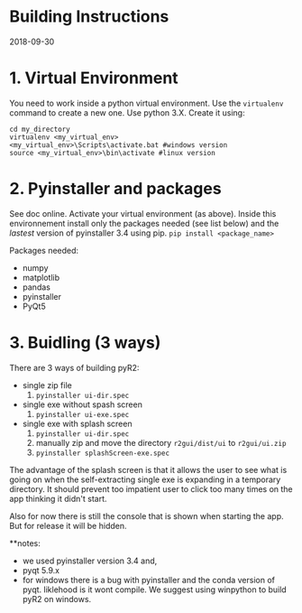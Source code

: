 # Building Instructions
2018-09-30


# 1. Virtual Environment
You need to work inside a python virtual environment. Use the `virtualenv` command to create a new one. Use python 3.X.
Create it using:
```command line
cd my_directory
virtualenv <my_virtual_env>
<my_virtual_env>\Scripts\activate.bat #windows version
source <my_virtual_env>\bin\activate #linux version
```



# 2. Pyinstaller and packages
See doc online. Activate your virtual environment (as above). Inside this environnement install only the packages needed (see list below) and the *lastest* version of pyinstaller 3.4 using pip. 
`pip install <package_name>`

Packages needed:
- numpy
- matplotlib
- pandas
- pyinstaller
- PyQt5


# 3. Buidling (3 ways)
There are 3 ways of building pyR2:
- single zip file
    1. `pyinstaller ui-dir.spec`
- single exe without spash screen
    1. `pyinstaller ui-exe.spec`
- single exe with splash screen
    1. `pyinstaller ui-dir.spec`
    2. manually zip and move the directory `r2gui/dist/ui` to `r2gui/ui.zip`
    3. `pyinstaller splashScreen-exe.spec`

The advantage of the splash screen is that it allows the user to see what is going on when the self-extracting single exe is expanding in a temporary directory. It should prevent too impatient user to click too many times on the app thinking it didn't start.

Also for now there is still the console that is shown when starting the app. But for release it will be hidden.

**notes: 
- we used pyinstaller version 3.4 and,
- pyqt 5.9.x
- for windows there is a bug with pyinstaller and the conda version of pyqt. liklehood is it wont compile. We suggest using winpython to build pyR2 on windows. 




